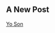 ## A New Post

[Yo Son](https://nbviewer.jupyter.org/github/adamagovino/App-Project/blob/master/App%20Project2.ipynb)